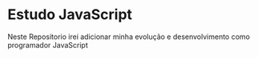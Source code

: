 # Estudo JavaScript
 Neste Repositorio irei adicionar minha evolução e desenvolvimento como programador JavaScript
